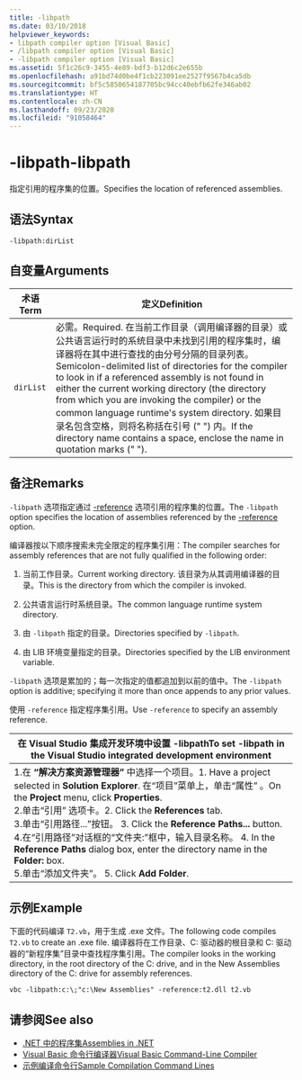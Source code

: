 ```yaml
---
title: -libpath
ms.date: 03/10/2018
helpviewer_keywords:
- libpath compiler option [Visual Basic]
- /libpath compiler option [Visual Basic]
- -libpath compiler option [Visual Basic]
ms.assetid: 5f1c26c9-3455-4e89-bdf3-b12d6c2e655b
ms.openlocfilehash: a91bd74d0be4f1cb223091ee2527f9567b4ca5db
ms.sourcegitcommit: bf5c5850654187705bc94cc40ebfb62fe346ab02
ms.translationtype: HT
ms.contentlocale: zh-CN
ms.lasthandoff: 09/23/2020
ms.locfileid: "91058464"
---
```

# <a name="-libpath"></a><span data-ttu-id="a6e2e-102">-libpath</span><span class="sxs-lookup"><span data-stu-id="a6e2e-102">-libpath</span></span>

<span data-ttu-id="a6e2e-103">指定引用的程序集的位置。</span><span class="sxs-lookup"><span data-stu-id="a6e2e-103">Specifies the location of referenced assemblies.</span></span>  
  
## <a name="syntax"></a><span data-ttu-id="a6e2e-104">语法</span><span class="sxs-lookup"><span data-stu-id="a6e2e-104">Syntax</span></span>  
  
```console  
-libpath:dirList  
```  
  
## <a name="arguments"></a><span data-ttu-id="a6e2e-105">自变量</span><span class="sxs-lookup"><span data-stu-id="a6e2e-105">Arguments</span></span>  
  
|<span data-ttu-id="a6e2e-106">术语</span><span class="sxs-lookup"><span data-stu-id="a6e2e-106">Term</span></span>|<span data-ttu-id="a6e2e-107">定义</span><span class="sxs-lookup"><span data-stu-id="a6e2e-107">Definition</span></span>|  
|---|---|  
|`dirList`|<span data-ttu-id="a6e2e-108">必需。</span><span class="sxs-lookup"><span data-stu-id="a6e2e-108">Required.</span></span> <span data-ttu-id="a6e2e-109">在当前工作目录（调用编译器的目录）或公共语言运行时的系统目录中未找到引用的程序集时，编译器将在其中进行查找的由分号分隔的目录列表。</span><span class="sxs-lookup"><span data-stu-id="a6e2e-109">Semicolon-delimited list of directories for the compiler to look in if a referenced assembly is not found in either the current working directory (the directory from which you are invoking the compiler) or the common language runtime's system directory.</span></span> <span data-ttu-id="a6e2e-110">如果目录名包含空格，则将名称括在引号 (" ") 内。</span><span class="sxs-lookup"><span data-stu-id="a6e2e-110">If the directory name contains a space, enclose the name in quotation marks (" ").</span></span>|  
  
## <a name="remarks"></a><span data-ttu-id="a6e2e-111">备注</span><span class="sxs-lookup"><span data-stu-id="a6e2e-111">Remarks</span></span>  

 <span data-ttu-id="a6e2e-112">`-libpath` 选项指定通过 [-reference](reference.md) 选项引用的程序集的位置。</span><span class="sxs-lookup"><span data-stu-id="a6e2e-112">The `-libpath` option specifies the location of assemblies referenced by the [-reference](reference.md) option.</span></span>  
  
 <span data-ttu-id="a6e2e-113">编译器按以下顺序搜索未完全限定的程序集引用：</span><span class="sxs-lookup"><span data-stu-id="a6e2e-113">The compiler searches for assembly references that are not fully qualified in the following order:</span></span>  
  
1. <span data-ttu-id="a6e2e-114">当前工作目录。</span><span class="sxs-lookup"><span data-stu-id="a6e2e-114">Current working directory.</span></span> <span data-ttu-id="a6e2e-115">该目录为从其调用编译器的目录。</span><span class="sxs-lookup"><span data-stu-id="a6e2e-115">This is the directory from which the compiler is invoked.</span></span>  
  
2. <span data-ttu-id="a6e2e-116">公共语言运行时系统目录。</span><span class="sxs-lookup"><span data-stu-id="a6e2e-116">The common language runtime system directory.</span></span>  
  
3. <span data-ttu-id="a6e2e-117">由 `-libpath` 指定的目录。</span><span class="sxs-lookup"><span data-stu-id="a6e2e-117">Directories specified by `-libpath`.</span></span>  
  
4. <span data-ttu-id="a6e2e-118">由 LIB 环境变量指定的目录。</span><span class="sxs-lookup"><span data-stu-id="a6e2e-118">Directories specified by the LIB environment variable.</span></span>  
  
 <span data-ttu-id="a6e2e-119">`-libpath` 选项是累加的；每一次指定的值都追加到以前的值中。</span><span class="sxs-lookup"><span data-stu-id="a6e2e-119">The `-libpath` option is additive; specifying it more than once appends to any prior values.</span></span>  
  
 <span data-ttu-id="a6e2e-120">使用 `-reference` 指定程序集引用。</span><span class="sxs-lookup"><span data-stu-id="a6e2e-120">Use `-reference` to specify an assembly reference.</span></span>  
  
|<span data-ttu-id="a6e2e-121">在 Visual Studio 集成开发环境中设置 -libpath</span><span class="sxs-lookup"><span data-stu-id="a6e2e-121">To set -libpath in the Visual Studio integrated development environment</span></span>|  
|---|  
|<span data-ttu-id="a6e2e-122">1.在 **“解决方案资源管理器”** 中选择一个项目。</span><span class="sxs-lookup"><span data-stu-id="a6e2e-122">1.  Have a project selected in **Solution Explorer**.</span></span> <span data-ttu-id="a6e2e-123">在“项目”菜单上，单击“属性”   。</span><span class="sxs-lookup"><span data-stu-id="a6e2e-123">On the **Project** menu, click **Properties**.</span></span> <br /><span data-ttu-id="a6e2e-124">2.单击“引用”  选项卡。</span><span class="sxs-lookup"><span data-stu-id="a6e2e-124">2.  Click the **References** tab.</span></span><br /><span data-ttu-id="a6e2e-125">3.单击“引用路径...”按钮。 </span><span class="sxs-lookup"><span data-stu-id="a6e2e-125">3.  Click the **Reference Paths...** button.</span></span><br /><span data-ttu-id="a6e2e-126">4.在“引用路径”对话框的“文件夹:”框中，输入目录名称。  </span><span class="sxs-lookup"><span data-stu-id="a6e2e-126">4.  In the **Reference Paths** dialog box, enter the directory name in the **Folder:** box.</span></span><br /><span data-ttu-id="a6e2e-127">5.单击“添加文件夹”。 </span><span class="sxs-lookup"><span data-stu-id="a6e2e-127">5.  Click **Add Folder**.</span></span>|  
  
## <a name="example"></a><span data-ttu-id="a6e2e-128">示例</span><span class="sxs-lookup"><span data-stu-id="a6e2e-128">Example</span></span>  

 <span data-ttu-id="a6e2e-129">下面的代码编译 `T2.vb`，用于生成 .exe 文件。</span><span class="sxs-lookup"><span data-stu-id="a6e2e-129">The following code compiles `T2.vb` to create an .exe file.</span></span> <span data-ttu-id="a6e2e-130">编译器将在工作目录、C: 驱动器的根目录和 C: 驱动器的“新程序集”目录中查找程序集引用。</span><span class="sxs-lookup"><span data-stu-id="a6e2e-130">The compiler looks in the working directory, in the root directory of the C: drive, and in the New Assemblies directory of the C: drive for assembly references.</span></span>  
  
```console  
vbc -libpath:c:\;"c:\New Assemblies" -reference:t2.dll t2.vb  
```  
  
## <a name="see-also"></a><span data-ttu-id="a6e2e-131">请参阅</span><span class="sxs-lookup"><span data-stu-id="a6e2e-131">See also</span></span>

- [<span data-ttu-id="a6e2e-132">.NET 中的程序集</span><span class="sxs-lookup"><span data-stu-id="a6e2e-132">Assemblies in .NET</span></span>](../../../standard/assembly/index.md)
- [<span data-ttu-id="a6e2e-133">Visual Basic 命令行编译器</span><span class="sxs-lookup"><span data-stu-id="a6e2e-133">Visual Basic Command-Line Compiler</span></span>](index.md)
- [<span data-ttu-id="a6e2e-134">示例编译命令行</span><span class="sxs-lookup"><span data-stu-id="a6e2e-134">Sample Compilation Command Lines</span></span>](sample-compilation-command-lines.md)
